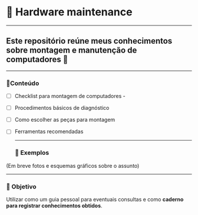 # 🔧 Hardware maintenance
---
## Este repositório reúne meus conhecimentos **sobre montagem e manutenção de computadores** 🧠
---
### 📑Conteúdo
- [ ] Checklist para montagem de computadores - 
- [ ] Procedimentos básicos de diagnóstico
- [ ] Como escolher as peças para montagem
- [ ] Ferramentas recomendadas 
  
  ---
  
  ### 📸 Exemplos
(Em breve fotos e esquemas gráficos sobre o assunto)

  ---
  ### 🚀 Objetivo
  Utilizar como um guia pessoal para eventuais consultas e como **caderno para registrar conhecimentos obtidos**.
